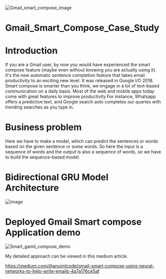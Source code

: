 ![Gmail_smart_compose_image](https://user-images.githubusercontent.com/92272579/176687458-98e5c9e2-a414-4fb5-994c-8daa14599179.jpg)

# Gmail_Smart_Compose_Case_Study

# Introduction
If you are a Gmail user, by now you would have experienced the smart compose feature (maybe even without knowing you are actually using it). It's the new automatic sentence completion feature that takes email productivity to an exciting new level. It was released in Google I/O 2018.
Smart compose is smarter than you think, we engage in a lot of text-based communication on a daily basis. Most of the web and mobile apps today come with great features to improve productivity For instance, Whatsapp offers a predictive text, and Google search auto completes our queries with trending searches as you type in.

# Business problem
Here we have to make a model, which can predict the sentences or words based on the given sentence or some words. So here the input is a sequence of words and the output is also a sequence of words, so we have to build the sequence-based model.

# Bidirectional GRU Model Architecture
![image](https://user-images.githubusercontent.com/92272579/177167018-392eb7d8-f595-4760-a21f-bc0b64997355.png)

# Deployed Gmail Smart compose Application demo

![Smart_gamil_compose_demo](https://user-images.githubusercontent.com/92272579/176687915-1bef2547-5a2f-4180-aa03-a9cffeed59e0.gif)

My detailed approach can be viewed in this medium article.

https://medium.com/@anujmlcode/gmail-smart-compose-using-neural-networks-to-help-write-emails-4a7a176ce5af
